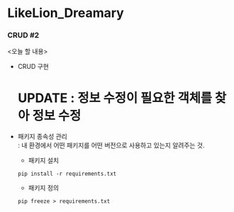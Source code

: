 # LikeLion_Dreamary
### CRUD #2

<오늘 할 내용>
* CRUD 구현
    # UPDATE : 정보 수정이 필요한 객체를 찾아 정보 수정


* 패키지 종속성 관리        
    : 내 환경에서 어떤 패키지를 어떤 버전으로 사용하고 있는지 알려주는 것.

    * 패키지 설치
    ```
    pip install -r requirements.txt
    ```

    * 패키지 정의
    ```
    pip freeze > requirements.txt
    ```